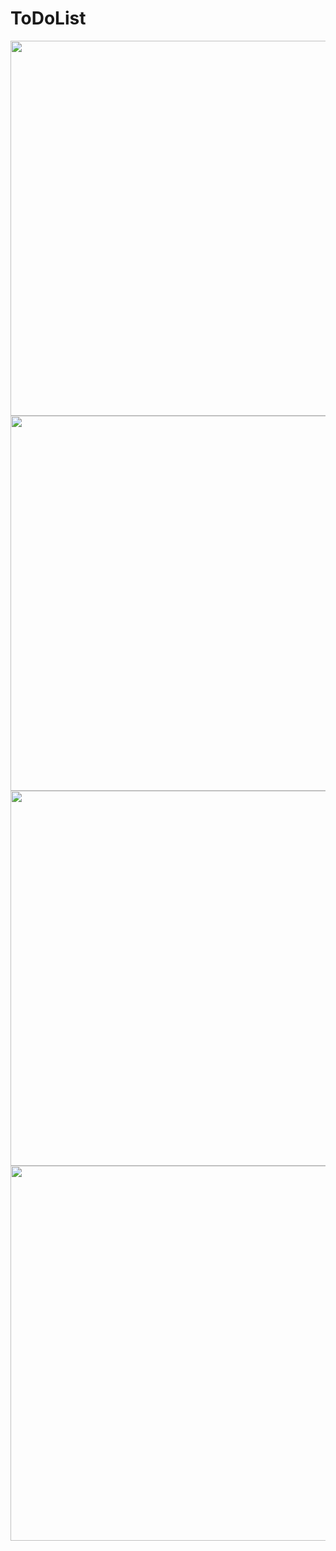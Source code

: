 # ToDoList
<img src="https://github.com/Chaton-2410/ToDoList/blob/main/picture%201.png" style="width:600px; height:auto;">
<img src="https://github.com/Chaton-2410/ToDoList/blob/main/picture%202.png" style="width:600px; height:auto;">
<img src="https://github.com/Chaton-2410/ToDoList/blob/main/picture%203.png" style="width:600px; height:auto;">
<img src="https://github.com/Chaton-2410/ToDoList/blob/main/picture%204.png" style="width:600px; height:auto;">
